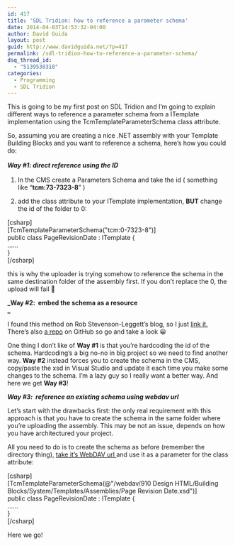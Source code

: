 ```yaml
---
id: 417
title: 'SDL Tridion: how to reference a parameter schema'
date: 2014-04-03T14:53:32-04:00
author: David Guida
layout: post
guid: http://www.davidguida.net/?p=417
permalink: /sdl-tridion-how-to-reference-a-parameter-schema/
dsq_thread_id:
  - "5139530310"
categories:
  - Programming
  - SDL Tridion
---
```

This is going to be my first post on SDL Tridion and I&#8217;m going to explain different ways to reference a parameter schema from a ITemplate implementation using the TcmTemplateParameterSchema class attribute.

So, assuming you are creating a nice .NET assembly with your Template Building Blocks and you want to reference a schema, here&#8217;s how you could do:

_**<span style="line-height: 1.5;">Way #1: direct reference using the ID</span>**_

1) In the CMS create a Parameters Schema and take the id ( something like &#8220;**tcm:73-7323-8**&#8221; )

2) add the class attribute to your ITemplate implementation, **BUT** change the id of the folder to 0:

[csharp]  
[TcmTemplateParameterSchema("tcm:0-7323-8")]  
public class PageRevisionDate : ITemplate {  
&#8230;&#8230;  
}  
[/csharp]

this is why the uploader is trying somehow to reference the schema in the same destination folder of the assembly first. If you don&#8217;t replace the 0, the upload will fail 🙂

**_Way #2:  embed the schema as a resource  
_** 

I found this method on Rob Stevenson-Leggett&#8217;s blog, so I just <a title="SDL Tridion Quick Tip: Embedding Parameters Schemas in DLLs" href="http://www.building-blocks.com/thinking/quick-tip-embedding-parameters-schemas-in-dlls/" target="_blank">link it.</a> There&#8217;s also <a title="How to add schema as embedded resource" href="https://gist.github.com/rsleggett/3927445" target="_blank">a repo</a> on GitHub so go and take a look 😀

One thing I don&#8217;t like of **Way #1** is that you&#8217;re hardcoding the id of the schema. Hardcoding&#8217;s a big no-no in big project so we need to find another way. **Way #2** instead forces you to create the schema in the CMS, copy/paste the xsd in Visual Studio and update it each time you make some changes to the schema. I&#8217;m a lazy guy so I really want a better way. And here we get **Way #3**!

**_Way #3:  reference an existing schema using webdav url_**

Let&#8217;s start with the drawbacks first: the only real requirement with this approach is that you have to create the schema in the same folder where you&#8217;re uploading the assembly. This may be not an issue, depends on how you have architectured your project.

All you need to do is to create the schema as before (remember the directory thing), <a title="SDL Tridion: how to get WebDAV url of an item" href="http://www.davidguida.net/sdl-tridion-how-to-get-webdav-url-of-an-item/" target="_blank">take it&#8217;s WebDAV url </a>and use it as a parameter for the class attribute:

[csharp]  
[TcmTemplateParameterSchema(@"/webdav/910 Design HTML/Building Blocks/System/Templates/Assemblies/Page Revision Date.xsd")]  
public class PageRevisionDate : ITemplate {  
&#8230;&#8230;  
}  
[/csharp]

Here we go!

<div class="post-details-footer-widgets">
</div>